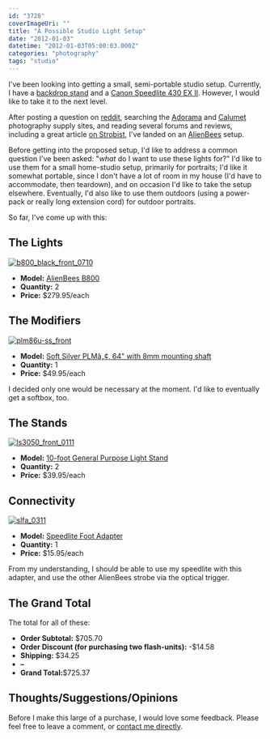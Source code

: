 ```yaml
---
id: "3728"
coverImageUri: ""
title: "A Possible Studio Light Setup"
date: "2012-01-03"
datetime: "2012-01-03T05:00:03.000Z"
categories: "photography"
tags: "studio"
---
```


I've been looking into getting a small, semi-portable studio setup. Currently, I have a [backdrop stand](https://www.brandonmartinez.com/camera-gear/#ravellistand) and a [Canon Speedlite 430 EX II](https://www.brandonmartinez.com/camera-gear/#canon430speedlite). However, I would like to take it to the next level.

After posting a question on [reddit](http://www.reddit.com/r/photography/comments/nvypr/looking_for_suggestions_on_lighting_setupskits/ "Looking for suggestions on lighting setups/kits @ reddit.com"), searching the [Adorama](http://www.adorama.com/) and [Calumet](http://www.calumetphoto.com/) photography supply sites, and reading several forums and reviews, including a great article [on Strobist](http://strobist.blogspot.com/2009/11/choosing-big-lights-alienbees.html "Strobist: Choosing Big Lights"), I've landed on an [AlienBees](http://www.paulcbuff.com/alienbees.php "AlienBees") setup.

Before getting into the proposed setup, I'd like to address a common question I've been asked: "_what_ do I want to use these lights for?" I'd like to use them for a small home-studio setup, primarily for portraits; I'd like it somewhat portable, since I don't have a lot of room in my house (I'd have to accommodate, then teardown), and on occasion I'd like to take the setup elsewhere. Eventually, I'd also like to use them outdoors (using a power-pack or really long extension cord) for outdoor portraits.

So far, I've come up with this:

## The Lights

[![](http://assets.brandonmartinez.com/brandonmartinez/2012/01/b800_black_front_0710-575x575.jpg "b800_black_front_0710")](http://assets.brandonmartinez.com/brandonmartinez/2012/01/b800_black_front_0710.jpg)

- **Model:** [AlienBees B800](http://www.paulcbuff.com/b800.php)
- **Quantity:** 2
- **Price:** $279.95/each

## The Modifiers

[![](http://assets.brandonmartinez.com/brandonmartinez/2012/01/plm86u-ss_front-575x575.jpg "plm86u-ss_front")](http://assets.brandonmartinez.com/brandonmartinez/2012/01/plm86u-ss_front.jpg)

- **Model:** [Soft Silver PLMâ„¢, 64" with 8mm mounting shaft](http://www.paulcbuff.com/plm-softsilver.php)
- **Quantity:** 1
- **Price:** $49.95/each

I decided only one would be necessary at the moment. I'd like to eventually get a softbox, too.

## The Stands

[![](http://assets.brandonmartinez.com/brandonmartinez/2012/01/ls3050_front_0111-575x575.jpg "ls3050_front_0111")](http://assets.brandonmartinez.com/brandonmartinez/2012/01/ls3050_front_0111.jpg)

- **Model:** [10-foot General Purpose Light Stand](http://www.paulcbuff.com/ls3050.php)
- **Quantity:** 2
- **Price:** $39.95/each

## Connectivity

[![](http://assets.brandonmartinez.com/brandonmartinez/2012/01/slfa_0311-575x575.jpg "slfa_0311")](http://assets.brandonmartinez.com/brandonmartinez/2012/01/slfa_0311.jpg)

- **Model:** [Speedlite Foot Adapter](http://www.paulcbuff.com/slfa.php)
- **Quantity:** 1
- **Price:** $15.95/each

From my understanding, I should be able to use my speedlite with this adapter, and use the other AlienBees strobe via the optical trigger.

## The Grand Total

The total for all of these:

- **Order Subtotal:** $705.70
- **Order Discount (for purchasing two flash-units):** -$14.58
- **Shipping:** $34.25
- **–**
- **Grand Total:**$725.37

## Thoughts/Suggestions/Opinions

Before I make this large of a purchase, I would love some feedback. Please feel free to leave a comment, or [contact me directly](/contact/).
